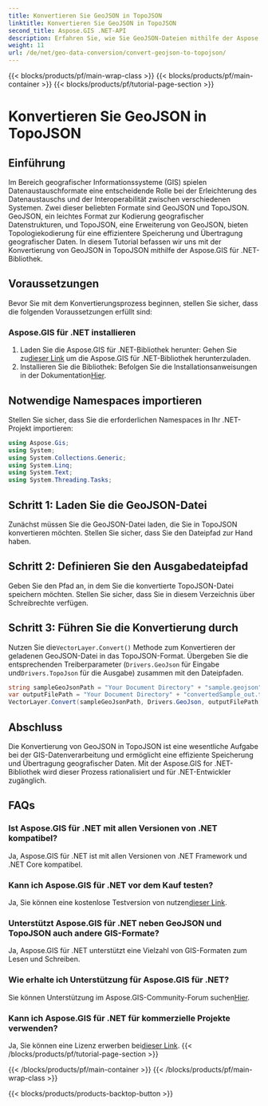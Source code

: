 ```yaml
---
title: Konvertieren Sie GeoJSON in TopoJSON
linktitle: Konvertieren Sie GeoJSON in TopoJSON
second_title: Aspose.GIS .NET-API
description: Erfahren Sie, wie Sie GeoJSON-Dateien mithilfe der Aspose.GIS for .NET-Bibliothek nahtlos in das TopoJSON-Format konvertieren. Steigern Sie die Effizienz Ihrer GIS-Datenverarbeitung.
weight: 11
url: /de/net/geo-data-conversion/convert-geojson-to-topojson/
---
```


{{< blocks/products/pf/main-wrap-class >}}
{{< blocks/products/pf/main-container >}}
{{< blocks/products/pf/tutorial-page-section >}}

# Konvertieren Sie GeoJSON in TopoJSON

## Einführung
Im Bereich geografischer Informationssysteme (GIS) spielen Datenaustauschformate eine entscheidende Rolle bei der Erleichterung des Datenaustauschs und der Interoperabilität zwischen verschiedenen Systemen. Zwei dieser beliebten Formate sind GeoJSON und TopoJSON. GeoJSON, ein leichtes Format zur Kodierung geografischer Datenstrukturen, und TopoJSON, eine Erweiterung von GeoJSON, bieten Topologiekodierung für eine effizientere Speicherung und Übertragung geografischer Daten. In diesem Tutorial befassen wir uns mit der Konvertierung von GeoJSON in TopoJSON mithilfe der Aspose.GIS für .NET-Bibliothek.
## Voraussetzungen
Bevor Sie mit dem Konvertierungsprozess beginnen, stellen Sie sicher, dass die folgenden Voraussetzungen erfüllt sind:
### Aspose.GIS für .NET installieren
1.  Laden Sie die Aspose.GIS für .NET-Bibliothek herunter: Gehen Sie zu[dieser Link](https://releases.aspose.com/gis/net/) um die Aspose.GIS für .NET-Bibliothek herunterzuladen.
2.  Installieren Sie die Bibliothek: Befolgen Sie die Installationsanweisungen in der Dokumentation[Hier](https://reference.aspose.com/gis/net/).

## Notwendige Namespaces importieren
Stellen Sie sicher, dass Sie die erforderlichen Namespaces in Ihr .NET-Projekt importieren:
```csharp
using Aspose.Gis;
using System;
using System.Collections.Generic;
using System.Linq;
using System.Text;
using System.Threading.Tasks;
```

## Schritt 1: Laden Sie die GeoJSON-Datei
Zunächst müssen Sie die GeoJSON-Datei laden, die Sie in TopoJSON konvertieren möchten. Stellen Sie sicher, dass Sie den Dateipfad zur Hand haben.
## Schritt 2: Definieren Sie den Ausgabedateipfad
Geben Sie den Pfad an, in dem Sie die konvertierte TopoJSON-Datei speichern möchten. Stellen Sie sicher, dass Sie in diesem Verzeichnis über Schreibrechte verfügen.
## Schritt 3: Führen Sie die Konvertierung durch
 Nutzen Sie die`VectorLayer.Convert()` Methode zum Konvertieren der geladenen GeoJSON-Datei in das TopoJSON-Format. Übergeben Sie die entsprechenden Treiberparameter (`Drivers.GeoJson` für Eingabe und`Drivers.TopoJson` für die Ausgabe) zusammen mit den Dateipfaden.
```csharp
string sampleGeoJsonPath = "Your Document Directory" + "sample.geojson";
var outputFilePath = "Your Document Directory" + "convertedSample_out.topojson";
VectorLayer.Convert(sampleGeoJsonPath, Drivers.GeoJson, outputFilePath, Drivers.TopoJson);
```

## Abschluss
Die Konvertierung von GeoJSON in TopoJSON ist eine wesentliche Aufgabe bei der GIS-Datenverarbeitung und ermöglicht eine effiziente Speicherung und Übertragung geografischer Daten. Mit der Aspose.GIS for .NET-Bibliothek wird dieser Prozess rationalisiert und für .NET-Entwickler zugänglich.
## FAQs
### Ist Aspose.GIS für .NET mit allen Versionen von .NET kompatibel?
Ja, Aspose.GIS für .NET ist mit allen Versionen von .NET Framework und .NET Core kompatibel.
### Kann ich Aspose.GIS für .NET vor dem Kauf testen?
 Ja, Sie können eine kostenlose Testversion von nutzen[dieser Link](https://releases.aspose.com/).
### Unterstützt Aspose.GIS für .NET neben GeoJSON und TopoJSON auch andere GIS-Formate?
Ja, Aspose.GIS für .NET unterstützt eine Vielzahl von GIS-Formaten zum Lesen und Schreiben.
### Wie erhalte ich Unterstützung für Aspose.GIS für .NET?
 Sie können Unterstützung im Aspose.GIS-Community-Forum suchen[Hier](https://forum.aspose.com/c/gis/33).
### Kann ich Aspose.GIS für .NET für kommerzielle Projekte verwenden?
 Ja, Sie können eine Lizenz erwerben bei[dieser Link](https://purchase.aspose.com/buy).
{{< /blocks/products/pf/tutorial-page-section >}}

{{< /blocks/products/pf/main-container >}}
{{< /blocks/products/pf/main-wrap-class >}}

{{< blocks/products/products-backtop-button >}}
